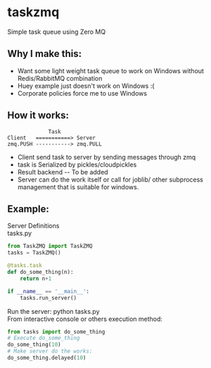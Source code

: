 # taskzmq
Simple task queue using Zero MQ

## Why I make this:
- Want some light weight task queue to work on Windows without Redis/RabbitMQ combination
- Huey example just doesn't work on Windows :(
- Corporate policies force me to use Windows

## How it works:

                 Task
    Client   ===========> Server
    zmq.PUSH -----------> zmq.PULL
- Client send task to server by sending messages through zmq
- task is Serialized by pickles/cloudpickles
- Result backend -- To be added
- Server can do the work itself or call for joblib/ other subprocess management that is suitable for windows.

## Example:
Server Definitions <br/>
tasks.py 
```python
from TaskZMQ import TaskZMQ
tasks = TaskZMQ()

@tasks.task
def do_some_thing(n):
    return n+1

if __name__ == '__main__':
    tasks.run_server()
```
Run the server: python tasks.py <br/>
From interactive console or others execution method:
```python
from tasks import do_some_thing
# Execute do_some_thing
do_some_thing(10)
# Make server do the works:
do_some_thing.delayed(10)
```

